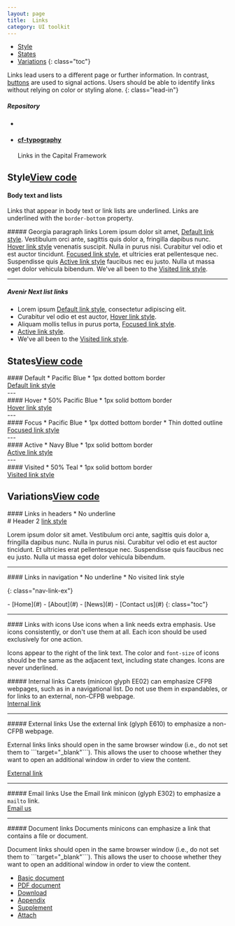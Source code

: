 ```yaml
---
layout: page
title:  Links
category: UI toolkit
---
```


- [Style](#style)
- [States](#states)
- [Variations](#variations)
{: class="toc"}

<div class="content-50 content-first">

Links lead users to a different page or further information. In contrast, <a href="/design-manual/ui-toolkit/buttons.html">buttons</a> are used to signal actions. Users should be able to identify links without relying on color or styling alone.
{: class="lead-in"}

</div>

<div class="content-50 content-last">
  <h5 class="repo-list-header">Repository</h5>
  <ul class="repo-list">
    <li>
      <span class="cf-icon cf-icon-github"></span>
    </li>
    <li>
      <a href="https://github.com/cfpb/cf-typography"><h4>cf-typography</h4></a>
      <p>Links in the Capital Framework</p>
    </li>
  </ul>
</div> 

<h2 id="style">Style<span class="cf-code-link"><a href="https://cfpb.github.io/cf-typography/docs/">View code <span class="cf-icon cf-icon-external-link"></span></a></span></h2>

<div class="content-33 content-first">

#### Body text and lists
Links that appear in body text or link lists are underlined. Links are underlined with the ```border-bottom``` property.
</div>

<div class="content-67 content-last">
##### Georgia paragraph links
Lorem ipsum dolor sit amet, <a href="#">Default link style</a>. Vestibulum orci ante, sagittis quis dolor a, fringilla dapibus nunc. <a href="#" class="hover">Hover link style</a> venenatis suscipit. Nulla in purus nisi. Curabitur vel odio et est auctor tincidunt. <a href="#" class="focus">Focused link style</a>, et ultricies erat pellentesque nec. Suspendisse quis <a href="#" class="active">Active link style</a> faucibus nec eu justo. Nulla ut massa eget dolor vehicula bibendum. We've all been to the <a href="#" class="visited">Visited link style</a>. 

---

##### Avenir Next list links
- Lorem ipsum <a href="#">Default link style</a>, consectetur adipiscing elit.
- Curabitur vel odio et est auctor, <a href="#" class="hover">Hover link style</a>.
- Aliquam mollis tellus in purus porta, <a href="#" class="focus">Focused link style</a>.
- <a href="#" class="active">Active link style</a>.
- We've all been to the <a href="#" class="visited">Visited link style</a>.
</div>


<h2 id="states">States<span class="cf-code-link"><a href="https://cfpb.github.io/cf-typography/docs/">View code <span class="cf-icon cf-icon-external-link"></span></a></span></h2>

<div class="content-33 content-first">
#### Default
* Pacific Blue
* 1px dotted bottom border
</div>

<div class="content-67 content-last regular-ex">
<a href="#">Default link style</a>
</div>
---

<div class="content-33 content-first">
#### Hover
* 50% Pacific Blue
* 1px solid bottom border
</div>
<div class="content-67 content-last regular-ex">
<a href="#" class="hover">Hover link style</a>
</div>
---

<div class="content-33 content-first">
#### Focus
* Pacific Blue
* 1px dotted bottom border
* Thin dotted outline
</div>
<div class="content-67 content-last regular-ex">
<a href="#" class="focus">Focused link style</a>
</div>
---

<div class="content-33 content-first">
#### Active
* Navy Blue
* 1px solid bottom border
</div>
<div class="content-67 content-last regular-ex">
<a href="#" class="active">Active link style</a>
</div>
---

<div class="content-33 content-first">
#### Visited
* 50% Teal
* 1px solid bottom border
</div>

<div class="content-67 content-last regular-ex">
<a href="#" class="visited">Visited link style</a>
</div>


<h2 id="variations">Variations<span class="cf-code-link"><a href="https://cfpb.github.io/cf-typography/docs/">View code <span class="cf-icon cf-icon-external-link"></span></a></span></h2>

<div class="content-33 content-first">
#### Links in headers
* No underline
</div>
<div class="content-67 content-last">
# Header 2 <a href="#">link style</a>

Lorem ipsum dolor sit amet. Vestibulum orci ante, sagittis quis dolor a, fringilla dapibus nunc. Nulla in purus nisi. Curabitur vel odio et est auctor tincidunt. Et ultricies erat pellentesque nec. Suspendisse quis faucibus nec eu justo. Nulla ut massa eget dolor vehicula bibendum. 
</div>

---

<div class="content-33 content-first">
#### Links in navigation
* No underline
* No visited link style
</div>

{: class="nav-link-ex"}
<div class="content-67 content-last">
- [Home](#)
- [About](#)
- [News](#)
- [Contact us](#)
{: class="toc"}
</div>

---

<div class="content-33 content-first">
#### Links with icons
Use icons when a link needs extra emphasis. Use icons consistently, or don't use them at all. Each icon should be used exclusively for one action.

Icons appear to the right of the link text. The color and ```font-size``` of icons should be the same as the adjacent text, including state changes. Icons are never underlined.
</div>

<div class="content-67 content-last">

<div class="content-50 content-first">
##### Internal links
Carets (minicon glyph EE02) can emphasize CFPB webpages, such as in a navigational list. Do not use them in expandables, or for links to an external, non-CFPB webpage. 
</div>
<div class="content-50 content-last regular-ex">
<a class="link-with-icon" href="#">Internal link <span class="cf-icon cf-icon-right"></span></a>
</div>

---

<div class="content-50 content-first">
##### External links
Use the external link (glyph E610) to emphasize a non-CFPB webpage.</p> <p>External links links should open in the same browser window (i.e., do not set them to ```target="_blank"```). This allows the user to choose whether they want to open an additional window in order to view the content.
</div>
<div class="content-50 content-last regular-ex">
<a class="link-with-icon" href="#">External link <span class="cf-icon cf-icon-external-link"></span></a>
</div>

---

<div class="content-50 content-first">
##### Email links
Use the Email link minicon (glyph E302) to emphasize a <code>mailto</code> link.
</div>
<div class="content-50 content-last regular-ex">
<a class="link-with-icon" href="#">Email us <span class="cf-icon cf-icon-email"></span></a>
</div>

---

<div class="content-50 content-first">
##### Document links
Documents minicons can emphasize a link that contains a file or document.</p> <p>Document links should open in the same browser window (i.e., do not set them to ```target="_blank"```). This allows the user to choose whether they want to open an additional window in order to view the content.
</div>
<div class="content-50 content-last regular-ex">
<ul class="list_links-minicons">
<li><a class="link-with-icon" href="#">Basic document <span class="cf-icon cf-icon-document"></span></a></li>
<li><a class="link-with-icon" href="#">PDF document <span class="cf-icon cf-icon-pdf"></span></a></li>
<li><a class="link-with-icon" href="#">Download <span class="cf-icon cf-icon-download"></span></a></li>
<li><a class="link-with-icon" href="#">Appendix <span class="cf-icon cf-icon-appendix"></span></a></li>
<li><a class="link-with-icon" href="#">Supplement <span class="cf-icon cf-icon-supplement"></span></a></li>
<li><a class="link-with-icon" href="#">Attach <span class="cf-icon cf-icon-attach"></span></a></li>
</ul>

</div>

</div>

